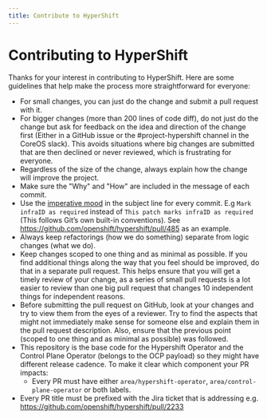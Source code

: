 ```yaml
---
title: Contribute to HyperShift
---
```


# Contributing to HyperShift

Thanks for your interest in contributing to HyperShift. Here are some guidelines that help make the process more straightforward for everyone:

* For small changes, you can just do the change and submit a pull request with it.
* For bigger changes (more than 200 lines of code diff), do not just do the change but ask for feedback on the idea and direction of the change first (Either in a GitHub issue or the #project-hypershift channel in the CoreOS slack). This avoids situations where big changes are submitted that are then declined or never reviewed, which is frustrating for everyone.
* Regardless of the size of the change, always explain how the change will improve the project.
* Make sure the "Why" and "How" are included in the message of each commit.
* Use the [imperative mood](https://en.wikipedia.org/wiki/Imperative_mood) in the subject line for every commit. E.g `Mark infraID as required` instead of `This patch marks infraID as required` (This follows Git’s own built-in conventions). See https://github.com/openshift/hypershift/pull/485 as an example.
* Always keep refactorings (how we do something) separate from logic changes (what we do).
* Keep changes scoped to one thing and as minimal as possible. If you find additional things along the way that you feel should be improved, do that in a separate pull request. This helps ensure that you will get a timely review of your change, as a series of small pull requests is a lot easier to review than one big pull request that changes 10 independent things for independent reasons.
* Before submitting the pull request on GitHub, look at your changes and try to view them from the eyes of a reviewer. Try to find the aspects that might not immediately make sense for someone else and explain them in the pull request description. Also, ensure that the previous point (scoped to one thing and as minimal as possible) was followed.
* This repository is the base code for the Hypershift Operator and the Control Plane Operator (belongs to the OCP payload) so they might have different release cadence. To make it clear which component your PR impacts:
  * Every PR must have either `area/hypershift-operator`, `area/control-plane-operator` or both labels.
* Every PR title must be prefixed with the Jira ticket that is addressing e.g. https://github.com/openshift/hypershift/pull/2233